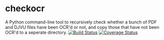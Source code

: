# checkocr
A Python command-line tool to recursively check whether a bunch of PDF and DJVU files have been OCR'd or not, and copy those that have not been OCR'd to a seperate directory.
[![Build Status](https://travis-ci.org/ChrisDeveloper/checkocr.svg?branch=master)](https://travis-ci.org/ChrisDeveloper/checkocr)
[![Coverage Status](https://coveralls.io/repos/ChrisDeveloper/checkocr/badge.svg)](https://coveralls.io/r/ChrisDeveloper/checkocr)

